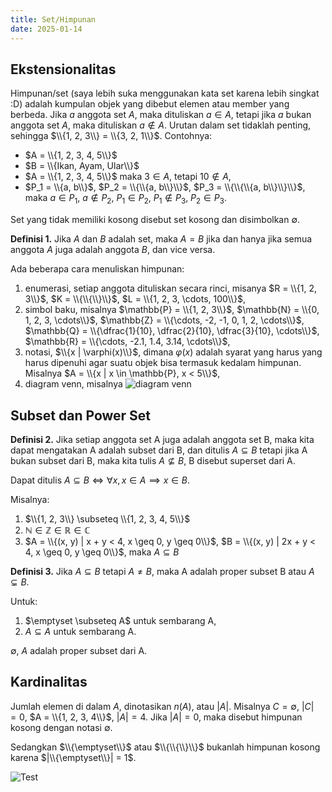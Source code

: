 ```yaml
---
title: Set/Himpunan
date: 2025-01-14
---
```


## Ekstensionalitas

Himpunan/set (saya lebih suka menggunakan kata set karena lebih singkat :D)
adalah kumpulan objek yang dibebut elemen atau member yang berbeda.
Jika $a$ anggota set $A$, maka dituliskan $a \in A$, tetapi jika $a$ bukan
anggota set $A$, maka dituliskan $a \not \in A$. Urutan dalam set tidaklah
penting, sehingga $\\{1, 2, 3\\} = \\{3, 2, 1\\}$. Contohnya:

- $A = \\{1, 2, 3, 4, 5\\}$
- $B = \\{Ikan, Ayam, Ular\\}$
- $A = \\{1, 2, 3, 4, 5\\}$ maka $3 \in A$, tetapi $10 \not \in A$,
- $P_1 = \\{a, b\\}$, $P_2 = \\{\\{a, b\\}\\}$, $P_3 = \\{\\{\\{a, b\\}\\}\\}$,
  maka $a \in P_1$, $a \not \in P_2$, $P_1 \in P_2$, $P_1 \not \in P_3$,
  $P_2 \in P_3$.

Set yang tidak memiliki kosong disebut set kosong dan disimbolkan $\emptyset$.

**Definisi 1.** Jika $A$ dan $B$ adalah set, maka $A = B$ jika dan hanya jika
semua anggota $A$ juga adalah anggota $B$, dan vice versa.

Ada beberapa cara menuliskan himpunan:

1. enumerasi, setiap anggota dituliskan secara rinci, misanya
   $R = \\{1, 2, 3\\}$, $K = \\{\\{\\}\\}$, $L = \\{1, 2, 3, \cdots, 100\\}$,
2. simbol baku, misalnya $\mathbb{P} = \\{1, 2, 3\\}$,
   $\mathbb{N} = \\{0, 1, 2, 3, \cdots\\}$,
   $\mathbb{Z} = \\{\cdots, -2, -1, 0, 1, 2, \cdots\\}$,
   $\mathbb{Q} = \\{\dfrac{1}{10}, \dfrac{2}{10}, \dfrac{3}{10}, \cdots\\}$,
   $\mathbb{R} = \\{\cdots, -2.1, 1.4, 3.14, \cdots\\}$,
3. notasi, $\\{x | \varphi(x)\\}$, dimana $\varphi(x)$ adalah syarat yang harus
   yang harus dipenuhi agar suatu objek bisa termasuk kedalam himpunan. Misalnya
   $A = \\{x | x \in \mathbb{P}, x < 5\\}$,
4. diagram venn, misalnya ![diagram venn](/images/venn.png)

## Subset dan Power Set

**Definisi 2.** Jika setiap anggota set A juga adalah anggota set B, maka kita
dapat mengatakan A adalah subset dari B, dan ditulis $A \subseteq B$ tetapi jika
A bukan subset dari B, maka kita tulis $A \not \subseteq B$, B disebut superset
dari A.

Dapat ditulis $A \subseteq B \iff \forall x, x \in A \implies x \in B$.

Misalnya:

1. $\\{1, 2, 3\\} \subseteq \\{1, 2, 3, 4, 5\\}$
2. $\mathbb{N} \in \mathbb{Z} \in \mathbb{R} \in \mathbb{C}$
3. $A = \\{(x, y) | x + y < 4, x \geq 0, y \geq 0\\}$,
   $B = \\{(x, y) | 2x + y < 4, x \geq 0, y \geq 0\\}$, maka $A \subseteq B$

**Definisi 3.** Jika $A \subseteq B$ tetapi $A \neq B$, maka A adalah proper
subset B atau $A \subsetneq B$.

Untuk:

1. $\emptyset \subseteq A\$ untuk sembarang A,
2. $A \subseteq A$ untuk sembarang A.

$\emptyset$, $A$ adalah proper subset dari A.

## Kardinalitas

Jumlah elemen di dalam $A$, dinotasikan $n(A)$, atau $|A|$. Misalnya
$C = \emptyset$, $|C| = 0$, $A = \\{1, 2, 3, 4\\}$, $|A| = 4$. Jika $|A| = 0$,
maka disebut himpunan kosong dengan notasi $\emptyset$.

Sedangkan $\\{\emptyset\\}$ atau $\\{\\{\\}\\}$ bukanlah himpunan kosong karena
$|\\{\emptyset\\}| = 1$.

![Test](/images/test.png)
